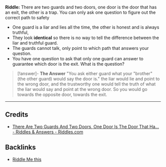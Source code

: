 **Riddle:** There are two guards and two doors, one door is the door that has an exit, the other is a trap. You can only ask one question to figure out the correct path to safety 

- One guard is a liar and lies all the time, the other is honest and is always truthful, 
- They look **identical** so there is no way to tell the difference between the liar and truthful guard. 
- The guards cannot talk, only point to which path that answers your question. 
- You have one question to ask that only one guard can answer to guarantee which door is the exit. What is the question?

> [!answer]-  **The Answer**
> "You ask either guard what your "brother" (the other guard) would say the door is." the liar would lie and point to the wrong door, and the trustworthy one would tell the truth of what the liar would say and point at the wrong door. So you would go towards the opposite door, towards the exit.

---
## Credits
- [There Are Two Guards And Two Doors, One Door Is The Door That Ha... - Riddles & Answers - Riddles.com](https://www.riddles.com/9522)

## Backlinks
- [Riddle Me this](🚿%20shower%20thoughts/riddles/Riddle%20Me%20this.md)
